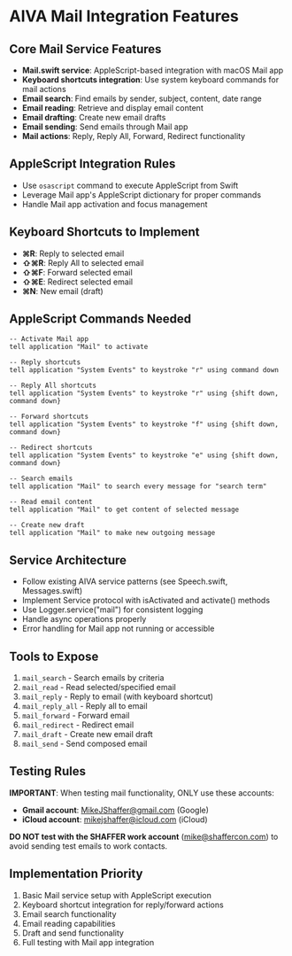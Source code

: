# AIVA Mail Integration Features

## Core Mail Service Features
- **Mail.swift service**: AppleScript-based integration with macOS Mail app
- **Keyboard shortcuts integration**: Use system keyboard commands for mail actions
- **Email search**: Find emails by sender, subject, content, date range
- **Email reading**: Retrieve and display email content
- **Email drafting**: Create new email drafts
- **Email sending**: Send emails through Mail app
- **Mail actions**: Reply, Reply All, Forward, Redirect functionality

## AppleScript Integration Rules
- Use `osascript` command to execute AppleScript from Swift
- Leverage Mail app's AppleScript dictionary for proper commands
- Handle Mail app activation and focus management

## Keyboard Shortcuts to Implement
- **⌘R**: Reply to selected email
- **⇧⌘R**: Reply All to selected email  
- **⇧⌘F**: Forward selected email
- **⇧⌘E**: Redirect selected email
- **⌘N**: New email (draft)

## AppleScript Commands Needed
```applescript
-- Activate Mail app
tell application "Mail" to activate

-- Reply shortcuts
tell application "System Events" to keystroke "r" using command down

-- Reply All shortcuts  
tell application "System Events" to keystroke "r" using {shift down, command down}

-- Forward shortcuts
tell application "System Events" to keystroke "f" using {shift down, command down}

-- Redirect shortcuts
tell application "System Events" to keystroke "e" using {shift down, command down}

-- Search emails
tell application "Mail" to search every message for "search term"

-- Read email content
tell application "Mail" to get content of selected message

-- Create new draft
tell application "Mail" to make new outgoing message
```

## Service Architecture
- Follow existing AIVA service patterns (see Speech.swift, Messages.swift)
- Implement Service protocol with isActivated and activate() methods
- Use Logger.service("mail") for consistent logging
- Handle async operations properly
- Error handling for Mail app not running or accessible

## Tools to Expose
1. `mail_search` - Search emails by criteria
2. `mail_read` - Read selected/specified email
3. `mail_reply` - Reply to email (with keyboard shortcut)
4. `mail_reply_all` - Reply all to email  
5. `mail_forward` - Forward email
6. `mail_redirect` - Redirect email
7. `mail_draft` - Create new email draft
8. `mail_send` - Send composed email

## Testing Rules
**IMPORTANT**: When testing mail functionality, ONLY use these accounts:
- **Gmail account**: MikeJShaffer@gmail.com (Google)
- **iCloud account**: mikejshaffer@icloud.com (iCloud)

**DO NOT test with the SHAFFER work account** (mike@shaffercon.com) to avoid sending test emails to work contacts.

## Implementation Priority
1. Basic Mail service setup with AppleScript execution
2. Keyboard shortcut integration for reply/forward actions
3. Email search functionality
4. Email reading capabilities
5. Draft and send functionality
6. Full testing with Mail app integration